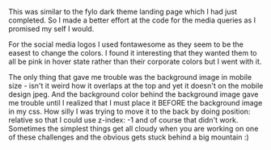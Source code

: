 This was similar to the fylo dark theme landing page which I had just completed. So I made a better effort at the code for the media queries as I promised my self I would.

For the social media logos I used fontawesome as they seem to be the easest to change the colors. I found it interesting that they wanted them to all be pink in hover state rather than their corporate colors but I went with it.

The only thing that gave me trouble was the background image in mobile size - isn't it weird how it overlaps at the top and yet it doesn't on the mobile design jpeg. And the background color behind the background image gave me trouble until I realized that I must place it BEFORE the background image in my css. How silly I was trying to move it to the back by doing position: relative so that I could use z-index: -1 and of course that didn't work. Sometimes the simplest things get all cloudy when you are working on one of these challenges and the obvious gets stuck behind a big mountain :)
